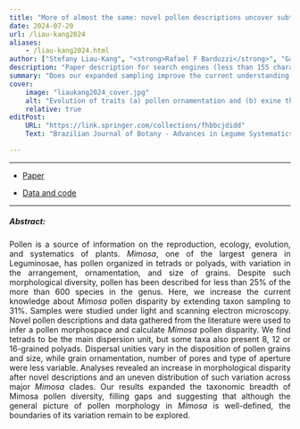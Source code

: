 ```yaml
---
title: "More of almost the same: novel pollen descriptions uncover subtle morphological variation in Mimosa L. (Leguminosae, Mimoseae)" 
date: 2024-07-20
url: /liau-kang2024
aliases: 
    - /liau-kang2024.html
author: ["Stefany Liau-Kang", "<strong>Rafael F Barduzzi</strong>", "Gaston L Calderón", "Euclydes M Junior", "Marcelo F Simon", "Francisco A R Santos", "Leonardo M Borges"]
description: "Paper description for search engines (less than 155 characters)" 
summary: "Does our expanded sampling improve the current understanding of pollen disparity within the genus <i>Mimosa</i>, and clarify how morphological diversity is distributed across its phylogeny?"
cover:
    image: "liaukang2024_cover.jpg"
    alt: "Evolution of traits (a) pollen ornamentation and (b) exine thickness in the Stryphnodendron clade."
    relative: true
editPost:
    URL: "https://link.springer.com/collections/fhbbcjdidd"
    Text: "Brazilian Journal of Botany - Advances in Legume Systematics 15"

---
```


---

- [Paper](https://doi.org/10.1007/s40415-024-01033-8)

- [Data and code](https://github.com/TaxEP/Liau-Kang_et_al-2024)

---

##### Abstract:

<div style="text-align: justify;">
Pollen is a source of information on the reproduction, ecology, evolution, and systematics of plants. <i>Mimosa</i>, one of the largest genera in Leguminosae, has pollen organized in tetrads or polyads, with variation in the arrangement, ornamentation, and size of grains. Despite such morphological diversity, pollen has been described for less than 25% of the more than 600 species in the genus. Here, we increase the current knowledge about <i>Mimosa</i> pollen disparity by extending taxon sampling to 31%. Samples were studied under light and scanning electron microscopy. Novel pollen descriptions and data gathered from the literature were used to infer a pollen morphospace and calculate <i>Mimosa</i> pollen disparity. We find tetrads to be the main dispersion unit, but some taxa also present 8, 12 or 16-grained polyads. Dispersal unities vary in the disposition of pollen grains and size, while grain ornamentation, number of pores and type of aperture were less variable. Analyses revealed an increase in morphological disparity after novel descriptions and an uneven distribution of such variation across major <i>Mimosa</i> clades. Our results expanded the taxonomic breadth of Mimosa pollen diversity, filling gaps and suggesting that although the general picture of pollen morphology in <i>Mimosa</i> is well-defined, the boundaries of its variation remain to be explored.
</div>